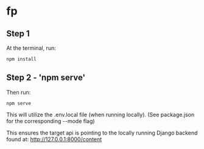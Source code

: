 # fp
<h2>Step 1</h2>
At the terminal, run: 

```
npm install
```

<h2>Step 2 - 'npm serve'</h2>
Then run:

```
npm serve
```

This will utilize the .env.local file (when running locally). (See package.json for the corresponding --mode flag)

This ensures the target api is pointing to the locally running Django backend found at: http://127.0.0.1:8000/content
